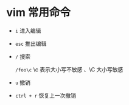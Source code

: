 # vim 常用命令

- `i` 进入编辑

- `esc` 推出编辑



- `/` 搜索

    `/foo\c`  \c 表示大小写不敏感 、\C 大小写敏感



- `u` 撤销
- `ctrl + r` 恢复上一次撤销

